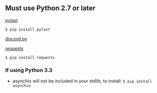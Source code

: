 ## Must use Python 2.7 or later

[pylast](https://github.com/pylast/pylast)

```$ pip install pylast ```

[discord.py](https://discordpy.readthedocs.io/en/latest/intro.html#installing)

[requests](https://pypi.org/project/requests/)

```$ pip install requests```

### If using Python 3.3
* asynchio will not be included in your stdlib, to install:
```$ pip install asynchio ```
